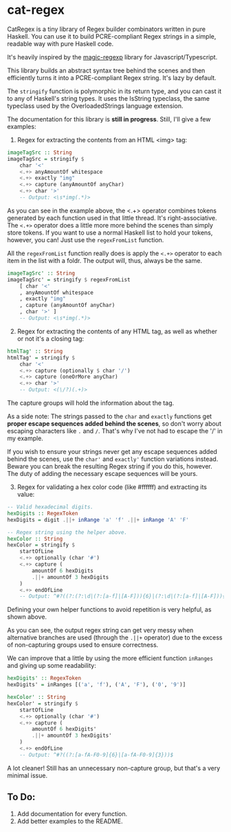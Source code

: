 # cat-regex
CatRegex is a tiny library of Regex builder combinators written in pure Haskell. You can use it to build PCRE-compliant Regex strings in a simple, readable way with pure Haskell code.

It's heavily inspired by the [magic-regexp](https://regexp.dev/) library for Javascript/Typescript.

This library builds an abstract syntax tree behind the scenes and then efficiently turns it into a PCRE-compliant Regex string. It's lazy by default.

The `stringify` function is polymorphic in its return type, and you can cast it to any of Haskell's string types. It uses the IsString typeclass, the same typeclass used by the OverloadedStrings language extension.

The documentation for this library is **still in progress**. Still, I'll give a few examples:

1. Regex for extracting the contents from an HTML \<img\> tag:

```haskell
imageTagSrc :: String
imageTagSrc = stringify $
    char '<'
    <.+> anyAmountOf whitespace
    <.+> exactly "img"
    <.+> capture (anyAmountOf anyChar)
    <.+> char '>'
    -- Output: <\s*img(.*)>
```

As you can see in the example above, the <.+> operator combines tokens generated by each function used in that little thread. It's right-associative. The `<.+>` operator does a little more more behind the scenes than simply store tokens. If you want to use a normal Haskell list to hold your tokens, however, you can! Just use the `regexFromList` function.

All the `regexFromList` function really does is apply the `<.+>` operator to each item in the list with a foldr. The output will, thus, always be the same.

```haskell
imageTagSrc' :: String
imageTagSrc' = stringify $ regexFromList
    [ char '<'
    , anyAmountOf whitespace
    , exactly "img"
    , capture (anyAmountOf anyChar)
    , char '>' ]
    -- Output: <\s*img(.*)>
```

2. Regex for extracting the contents of any HTML tag, as well as whether or not it's a closing tag:

```haskell
htmlTag' :: String
htmlTag' = stringify $
    char '<'
    <.+> capture (optionally $ char '/')
    <.+> capture (oneOrMore anyChar)
    <.+> char '>'
    -- Output: <(\/?)(.+)>
```
The capture groups will hold the information about the tag.

As a side note: The strings passed to the `char` and `exactly` functions get **proper escape sequences added behind the scenes**, so don't worry about escaping characters like `.` and `/`. That's why I've not had to escape the '/' in my example.

If you wish to ensure your strings never get any escape sequences added behind the scenes, use the `char'` and `exactly'` function variations instead. Beware you can break the resulting Regex string if you do this, however. The duty of adding the necessary escape sequences will be yours.


3. Regex for validating a hex color code (like \#ffffff) and extracting its value:

```haskell
-- Valid hexadecimal digits.
hexDigits :: RegexToken
hexDigits = digit .||+ inRange 'a' 'f' .||+ inRange 'A' 'F'

-- Regex string using the helper above.
hexColor :: String
hexColor = stringify $
    startOfLine
    <.+> optionally (char '#')
    <.+> capture (
        amountOf 6 hexDigits
        .||+ amountOf 3 hexDigits
    )
    <.+> endOfLine
    -- Output: ^#?((?:(?:\d|(?:[a-f]|[A-F])){6}|(?:\d|(?:[a-f]|[A-F])){3}))$
```

Defining your own helper functions to avoid repetition is very helpful, as shown above.

As you can see, the output regex string can get very messy when alternative branches are used (through the `.||+` operator) due to the excess of non-capturing groups used to ensure correctness.

We can improve that a little by using the more efficient function `inRanges` and giving up some readability:

```haskell
hexDigits' :: RegexToken
hexDigits' = inRanges [('a', 'f'), ('A', 'F'), ('0', '9')]

hexColor' :: String
hexColor' = stringify $
    startOfLine
    <.+> optionally (char '#')
    <.+> capture (
        amountOf 6 hexDigits'
        .||+ amountOf 3 hexDigits'
    )
    <.+> endOfLine
    -- Output: ^#?((?:[a-fA-F0-9]{6}|[a-fA-F0-9]{3}))$
```

A lot cleaner! Still has an unnecessary non-capture group, but that's a very minimal issue.


## To Do:
1. Add documentation for every function.
2. Add better examples to the README.
